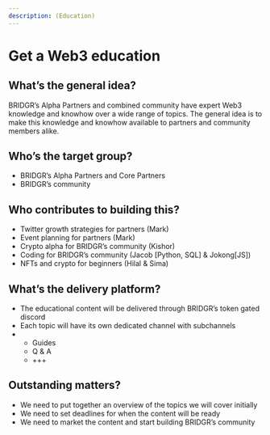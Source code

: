 ```yaml
---
description: (Education)
---
```


# Get a Web3 education

## What’s the general idea?

BRIDGR’s Alpha Partners and combined community have expert Web3 knowledge and knowhow over a wide range of topics. The general idea is to make this knowledge and knowhow available to partners and community members alike.&#x20;

## Who’s the target group?

* BRIDGR’s Alpha Partners and Core Partners
* BRIDGR’s community

## Who contributes to building this?

* Twitter growth strategies for partners (Mark)
* Event planning for partners (Mark)
* Crypto alpha for BRIDGR’s community (Kishor)
* Coding for BRIDGR’s community (Jacob \[Python, SQL] & Jokong\[JS])
* NFTs and crypto for beginners (Hilal & Sima)

## What’s the delivery platform?

* The educational content will be delivered through BRIDGR’s token gated discord
* Each topic will have its own dedicated channel with subchannels
*
  * Guides
  * Q & A
  * \+++

## Outstanding matters?

* We need to put together an overview of the topics we will cover initially
* We need to set deadlines for when the content will be ready
* We need to market the content and start building BRIDGR’s community
